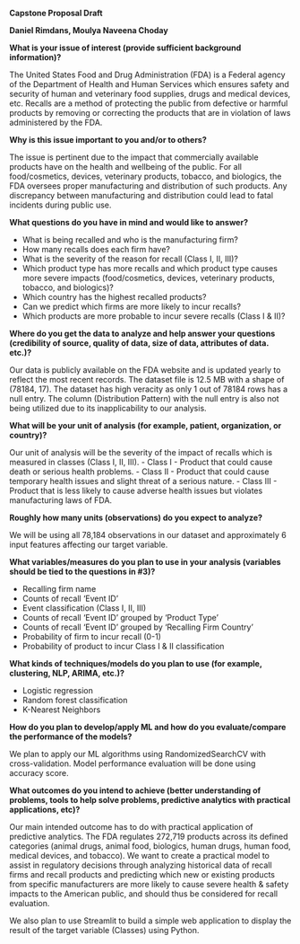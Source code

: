 **Capstone Proposal Draft**

**Daniel Rimdans,
Moulya Naveena Choday**


**What is your issue of interest (provide sufficient background information)?**

  The United States Food and Drug Administration (FDA) is a Federal agency of the Department of Health and Human Services which ensures safety and security of human and veterinary food supplies, drugs and medical devices, etc. Recalls are a method of protecting the public from defective or harmful products by removing or correcting the products that are in violation of laws administered by the FDA. 

**Why is this issue important to you and/or to others?**

  The issue is pertinent due to the impact that commercially available products have on the health and wellbeing of the public. For all food/cosmetics, devices, veterinary products, tobacco, and biologics, the FDA oversees proper manufacturing and distribution of such products. Any discrepancy between manufacturing and distribution could lead to fatal incidents during public use.

**What questions do you have in mind and would like to answer?**
  - What is being recalled and who is the manufacturing firm?
  - How many recalls does each firm have?
  - What is the severity of the reason for recall (Class I, II, III)?
  - Which product type has more recalls and which product type causes more severe impacts (food/cosmetics, devices, veterinary products, tobacco, and biologics)?
  - Which country has the highest recalled products?
  - Can we predict which firms are more likely to incur recalls?
  - Which products are more probable to incur severe recalls (Class I & II)?

**Where do you get the data to analyze and help answer your questions (credibility of source, quality of data, size of data, attributes of data. etc.)?**

  Our data is publicly available on the FDA website and is updated yearly to reflect the most recent records. The dataset file is 12.5 MB with a shape of (78184, 17). The dataset has high veracity as only 1 out of 78184 rows has a null entry. The column (Distribution Pattern) with the null entry is also not being utilized due to its inapplicability to our analysis.

**What will be your unit of analysis (for example, patient, organization, or country)?**

  Our unit of analysis will be the severity of the impact of recalls which is measured in classes (Class I, II, III).
    - Class I - Product that could cause death or serious health problems.
    - Class II - Product that could cause temporary health issues and slight threat of a serious nature. 
    - Class III - Product that is less likely to cause adverse health issues but violates manufacturing laws of FDA. 

**Roughly how many units (observations) do you expect to analyze?**

  We will be using all 78,184 observations in our dataset and approximately 6 input features affecting our target variable.

**What variables/measures do you plan to use in your analysis (variables should be tied to the questions in #3)?**
  - Recalling firm name
  - Counts of recall ‘Event ID’
  - Event classification (Class I, II, III)
  - Counts of recall ‘Event ID’ grouped by ‘Product Type’
  - Counts of recall ‘Event ID’ grouped by ‘Recalling Firm Country’
  - Probability of firm to incur recall (0-1)
  - Probability of product to incur Class I & II classification

**What kinds of techniques/models do you plan to use (for example, clustering, NLP, ARIMA, etc.)?**
  - Logistic regression 
  - Random forest classification 
  - K-Nearest Neighbors 
	

**How do you plan to develop/apply ML and how do you evaluate/compare the performance of the models?**

  We plan to apply our ML algorithms using RandomizedSearchCV with cross-validation. Model performance evaluation will be done using accuracy score.

**What outcomes do you intend to achieve (better understanding of problems, tools to help solve problems, predictive analytics with practical applications, etc)?**

  Our main intended outcome has to do with practical application of predictive analytics. The FDA regulates 272,719 products across its defined categories (animal drugs, animal food, biologics, human drugs, human food, medical devices, and tobacco). We want to create a practical model to assist in regulatory decisions through analyzing historical data of recall firms and recall products and predicting which new or existing products from specific manufacturers are more likely to cause severe health & safety impacts to the American public, and should thus be considered for recall evaluation.
  
  We also plan to use Streamlit to build a simple web application to display the result of the target variable (Classes) using Python.
